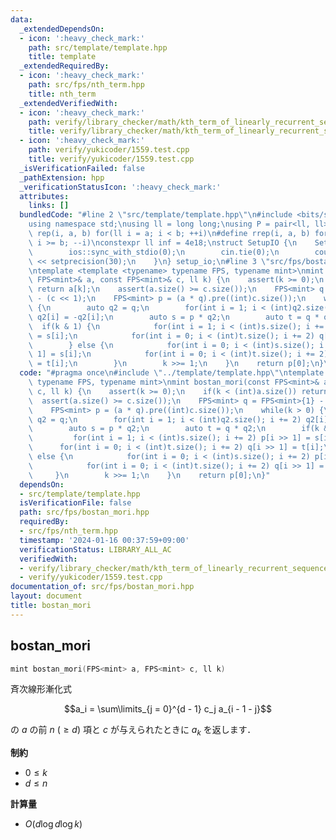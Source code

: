 ```yaml
---
data:
  _extendedDependsOn:
  - icon: ':heavy_check_mark:'
    path: src/template/template.hpp
    title: template
  _extendedRequiredBy:
  - icon: ':heavy_check_mark:'
    path: src/fps/nth_term.hpp
    title: nth_term
  _extendedVerifiedWith:
  - icon: ':heavy_check_mark:'
    path: verify/library_checker/math/kth_term_of_linearly_recurrent_sequence.test.cpp
    title: verify/library_checker/math/kth_term_of_linearly_recurrent_sequence.test.cpp
  - icon: ':heavy_check_mark:'
    path: verify/yukicoder/1559.test.cpp
    title: verify/yukicoder/1559.test.cpp
  _isVerificationFailed: false
  _pathExtension: hpp
  _verificationStatusIcon: ':heavy_check_mark:'
  attributes:
    links: []
  bundledCode: "#line 2 \"src/template/template.hpp\"\n#include <bits/stdc++.h>\n\
    using namespace std;\nusing ll = long long;\nusing P = pair<ll, ll>;\n#define\
    \ rep(i, a, b) for(ll i = a; i < b; ++i)\n#define rrep(i, a, b) for(ll i = a;\
    \ i >= b; --i)\nconstexpr ll inf = 4e18;\nstruct SetupIO {\n    SetupIO() {\n\
    \        ios::sync_with_stdio(0);\n        cin.tie(0);\n        cout << fixed\
    \ << setprecision(30);\n    }\n} setup_io;\n#line 3 \"src/fps/bostan_mori.hpp\"\
    \ntemplate <template <typename> typename FPS, typename mint>\nmint bostan_mori(const\
    \ FPS<mint>& a, const FPS<mint>& c, ll k) {\n    assert(k >= 0);\n    if(k < (int)a.size())\
    \ return a[k];\n    assert(a.size() >= c.size());\n    FPS<mint> q = FPS<mint>{1}\
    \ - (c << 1);\n    FPS<mint> p = (a * q).pre((int)c.size());\n    while(k > 0)\
    \ {\n        auto q2 = q;\n        for(int i = 1; i < (int)q2.size(); i += 2)\
    \ q2[i] = -q2[i];\n        auto s = p * q2;\n        auto t = q * q2;\n      \
    \  if(k & 1) {\n            for(int i = 1; i < (int)s.size(); i += 2) p[i >> 1]\
    \ = s[i];\n            for(int i = 0; i < (int)t.size(); i += 2) q[i >> 1] = t[i];\n\
    \        } else {\n            for(int i = 0; i < (int)s.size(); i += 2) p[i >>\
    \ 1] = s[i];\n            for(int i = 0; i < (int)t.size(); i += 2) q[i >> 1]\
    \ = t[i];\n        }\n        k >>= 1;\n    }\n    return p[0];\n}\n"
  code: "#pragma once\n#include \"../template/template.hpp\"\ntemplate <template <typename>\
    \ typename FPS, typename mint>\nmint bostan_mori(const FPS<mint>& a, const FPS<mint>&\
    \ c, ll k) {\n    assert(k >= 0);\n    if(k < (int)a.size()) return a[k];\n  \
    \  assert(a.size() >= c.size());\n    FPS<mint> q = FPS<mint>{1} - (c << 1);\n\
    \    FPS<mint> p = (a * q).pre((int)c.size());\n    while(k > 0) {\n        auto\
    \ q2 = q;\n        for(int i = 1; i < (int)q2.size(); i += 2) q2[i] = -q2[i];\n\
    \        auto s = p * q2;\n        auto t = q * q2;\n        if(k & 1) {\n   \
    \         for(int i = 1; i < (int)s.size(); i += 2) p[i >> 1] = s[i];\n      \
    \      for(int i = 0; i < (int)t.size(); i += 2) q[i >> 1] = t[i];\n        }\
    \ else {\n            for(int i = 0; i < (int)s.size(); i += 2) p[i >> 1] = s[i];\n\
    \            for(int i = 0; i < (int)t.size(); i += 2) q[i >> 1] = t[i];\n   \
    \     }\n        k >>= 1;\n    }\n    return p[0];\n}"
  dependsOn:
  - src/template/template.hpp
  isVerificationFile: false
  path: src/fps/bostan_mori.hpp
  requiredBy:
  - src/fps/nth_term.hpp
  timestamp: '2024-01-16 00:37:59+09:00'
  verificationStatus: LIBRARY_ALL_AC
  verifiedWith:
  - verify/library_checker/math/kth_term_of_linearly_recurrent_sequence.test.cpp
  - verify/yukicoder/1559.test.cpp
documentation_of: src/fps/bostan_mori.hpp
layout: document
title: bostan_mori
---
```


## bostan_mori

```cpp
mint bostan_mori(FPS<mint> a, FPS<mint> c, ll k)
```

斉次線形漸化式

$$a_i = \sum\limits_{j = 0}^{d - 1} c_j a_{i - 1 - j}$$

の $a$ の前 $n ~(\geq d)$ 項と $c$ が与えられたときに $a_k$ を返します．

**制約**

- $0 \leq k$
- $d \leq n$

**計算量**

- $O(d \log d \log k)$
